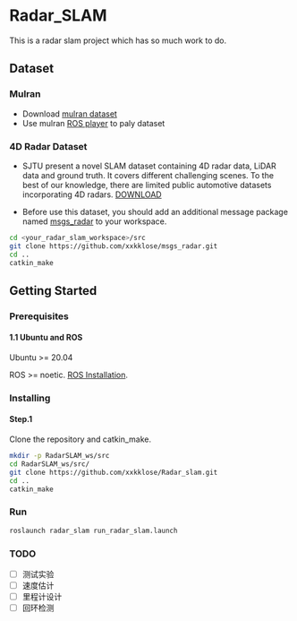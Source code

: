 # Radar_SLAM

This is a radar slam project which has so much work to do.

## Dataset 
### Mulran

- Download [mulran dataset](https://sites.google.com/view/mulran-pr/download)
- Use mulran [ROS player](https://github.com/irapkaist/file_player_mulran) to paly dataset

### 4D Radar Dataset 
- SJTU present a novel SLAM dataset containing 4D radar data, LiDAR data and ground truth. It covers different challenging scenes. To the best of our knowledge, there are limited public automotive datasets incorporating 4D radars. [DOWNLOAD](https://robotics.sjtu.edu.cn/upload/file/dataset/4d_radar_dataset/4D_radar_dataset.zip)

- Before use this dataset, you should add an additional message package named [msgs_radar](https://github.com/xxkklose/msgs_radar) to your workspace.

```bash
cd <your_radar_slam_workspace>/src
git clone https://github.com/xxkklose/msgs_radar.git
cd ..
catkin_make
```

## Getting Started

### Prerequisites

#### 1.1 Ubuntu and ROS
Ubuntu >= 20.04

ROS >= noetic. [ROS Installation](http://wiki.ros.org/ROS/Installation).


### Installing
 
#### Step.1

 Clone the repository and catkin_make.
 
```bash
mkdir -p RadarSLAM_ws/src
cd RadarSLAM_ws/src/
git clone https://github.com/xxkklose/Radar_slam.git
cd ..
catkin_make
```

### Run

```bash
roslaunch radar_slam run_radar_slam.launch
```

### TODO
- [ ] 测试实验
- [ ] 速度估计
- [ ] 里程计设计
- [ ] 回环检测
